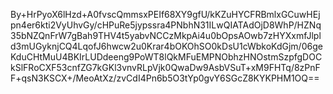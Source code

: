 By+HrPyoX6lHzd+A0fvscQmmsxPEIf68XY9gfU/kKZuHYCFRBmlxGCuwHEjpn4er6kti2VyUhvGy/cHPuRe5jypssra4PNbhN31ILwQIATAdOjD8WhP/HZNq35bNZQnFrW7gBah9THV4t5yabvNCCzMkpAi4u0bOpsAOwb7zHYXxmfJlpld3mUGyknjCQ4LqofJ6hwcw2u0Krar4bOKOhSO0kDsU1cWbkoKdGjm/06geKduCHtMuU4BKIrLUDdeeng9PoWT8lQkMFuEMPNObhzHNOstmSzpfgDOCkSlFRoCXF53cnfZG7kGKl3vnvRLpVjk0QwaDw9AsbVSuT+xM9FHTq/8zPnFF+qsN3KSCX+/MeoAtXz/zvCdI4Pn6b5O3tYp0gvY6SGcZ8KYKPHM1OQ==
